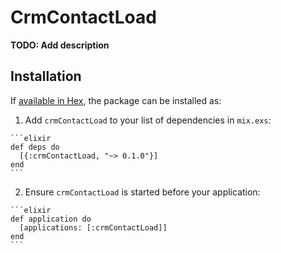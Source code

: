 # CrmContactLoad

**TODO: Add description**

## Installation

If [available in Hex](https://hex.pm/docs/publish), the package can be installed as:

  1. Add `crmContactLoad` to your list of dependencies in `mix.exs`:

    ```elixir
    def deps do
      [{:crmContactLoad, "~> 0.1.0"}]
    end
    ```

  2. Ensure `crmContactLoad` is started before your application:

    ```elixir
    def application do
      [applications: [:crmContactLoad]]
    end
    ```

